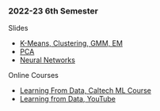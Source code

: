 ### 2022-23 6th Semester

Slides
- [K-Means, Clustering, GMM, EM](https://drive.google.com/file/d/1L1pbXNDInKhxfpsg8Z9XTPJzHn4tM5sH/view?usp=sharing)
- [PCA](https://drive.google.com/file/d/1-32EFCqlQja3XdtklQ5tbrYfTgRpC2MZ/view?usp=sharing)
- [Neural Networks](https://drive.google.com/file/d/12GY9OfBf7EwDfoKQlWuB2BZQiAQFYtuJ/view?usp=sharing)

Online Courses
- [Learning From Data, Caltech ML Course](https://work.caltech.edu/telecourse)
- [Learning from Data, YouTube](https://youtu.be/mbyG85GZ0PI)